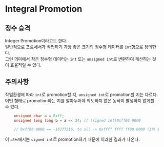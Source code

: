 # Integral Promotion
## 정수 승격
Integer Promotion이라고도 한다.<br/>
일반적으로 프로세서가 작업하기 가장 좋은 크기의 정수형 데이터를 ```int```형으로 정의한다.<br/>
그런 의미에서 작은 정수형 데이터는 ```int``` 또는 ```unsigned int```로 변환하여 계산하는 것이 효율적일 수 있다.<br/>

## 주의사항
작업환경에 따라 ```int```로 promotion할 지, ```unsigned int```로 promotion할 지는 다르다.<br/>
어떤 형태로 promotion하는 지를 알아두어야 의도하지 않은 동작이 발생하지 않게할 수 있다.

```cpp
    unsigned char a = 0xff;
    unsigned long long b = a << 24; // (signed int)0xff00 0000
    
    // 0xff00 0000 == -16777216, to ull -> 0xffff ffff ff00 0000 (2의 보수 처리) -> 18446744073692774400(dec)
 ```
이 코드에서는 ```signed int```로 promotion하기 때문에 이러한 결과가 나온다.
